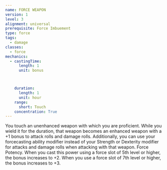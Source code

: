 ```yaml
---
name: FORCE WEAPON
version: 1
level: 3
alignment: universal
prerequisite: Force Imbuement
type: force
tags:
  - damage
classes:
  - force
mechanics:
  - castingTime:
      length: 1
      unit: bonus



    duration:
      length: 1
      unit: hour
    range:
      short: Touch
    concentration: True
---
```

You touch an unenhanced weapon with which you
are proficient. While you wield it for the duration, that
weapon becomes an enhanced weapon with a +1
bonus to attack rolls and damage rolls. Additionally,
you can use your forcecasting ability modifier instead
of your Strength or Dexterity modifier for attacks and
damage rolls when attacking with that weapon.
Force Potency. When you cast this power using a
force slot of 5th level or higher, the bonus increases to
+2. When you use a force slot of 7th level or higher, the
bonus increases to +3.

    